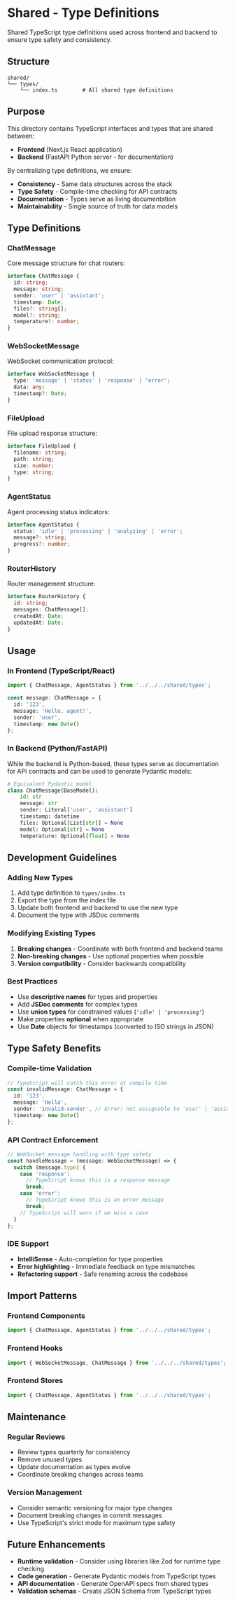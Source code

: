 # Shared - Type Definitions

Shared TypeScript type definitions used across frontend and backend to ensure type safety and consistency.

## Structure

```
shared/
└── types/
    └── index.ts        # All shared type definitions
```

## Purpose

This directory contains TypeScript interfaces and types that are shared between:
- **Frontend** (Next.js React application)
- **Backend** (FastAPI Python server - for documentation)

By centralizing type definitions, we ensure:
- **Consistency** - Same data structures across the stack
- **Type Safety** - Compile-time checking for API contracts
- **Documentation** - Types serve as living documentation
- **Maintainability** - Single source of truth for data models

## Type Definitions

### ChatMessage
Core message structure for chat routers:
```typescript
interface ChatMessage {
  id: string;
  message: string;
  sender: 'user' | 'assistant';
  timestamp: Date;
  files?: string[];
  model?: string;
  temperature?: number;
}
```

### WebSocketMessage
WebSocket communication protocol:
```typescript
interface WebSocketMessage {
  type: 'message' | 'status' | 'response' | 'error';
  data: any;
  timestamp?: Date;
}
```

### FileUpload
File upload response structure:
```typescript
interface FileUpload {
  filename: string;
  path: string;
  size: number;
  type: string;
}
```

### AgentStatus
Agent processing status indicators:
```typescript
interface AgentStatus {
  status: 'idle' | 'processing' | 'analyzing' | 'error';
  message?: string;
  progress?: number;
}
```

### RouterHistory
Router management structure:
```typescript
interface RouterHistory {
  id: string;
  messages: ChatMessage[];
  createdAt: Date;
  updatedAt: Date;
}
```

## Usage

### In Frontend (TypeScript/React)
```typescript
import { ChatMessage, AgentStatus } from '../../../shared/types';

const message: ChatMessage = {
  id: '123',
  message: 'Hello, agent!',
  sender: 'user',
  timestamp: new Date()
};
```

### In Backend (Python/FastAPI)
While the backend is Python-based, these types serve as documentation for API contracts and can be used to generate Pydantic models:

```python
# Equivalent Pydantic model
class ChatMessage(BaseModel):
    id: str
    message: str
    sender: Literal['user', 'assistant']
    timestamp: datetime
    files: Optional[List[str]] = None
    model: Optional[str] = None
    temperature: Optional[float] = None
```

## Development Guidelines

### Adding New Types
1. Add type definition to `types/index.ts`
2. Export the type from the index file
3. Update both frontend and backend to use the new type
4. Document the type with JSDoc comments

### Modifying Existing Types
1. **Breaking changes** - Coordinate with both frontend and backend teams
2. **Non-breaking changes** - Use optional properties when possible
3. **Version compatibility** - Consider backwards compatibility

### Best Practices
- Use **descriptive names** for types and properties
- Add **JSDoc comments** for complex types
- Use **union types** for constrained values (`'idle' | 'processing'`)
- Make properties **optional** when appropriate
- Use **Date** objects for timestamps (converted to ISO strings in JSON)

## Type Safety Benefits

### Compile-time Validation
```typescript
// TypeScript will catch this error at compile time
const invalidMessage: ChatMessage = {
  id: '123',
  message: 'Hello',
  sender: 'invalid-sender', // Error: not assignable to 'user' | 'assistant'
  timestamp: new Date()
};
```

### API Contract Enforcement
```typescript
// WebSocket message handling with type safety
const handleMessage = (message: WebSocketMessage) => {
  switch (message.type) {
    case 'response':
      // TypeScript knows this is a response message
      break;
    case 'error':
      // TypeScript knows this is an error message
      break;
    // TypeScript will warn if we miss a case
  }
};
```

### IDE Support
- **IntelliSense** - Auto-completion for type properties
- **Error highlighting** - Immediate feedback on type mismatches
- **Refactoring support** - Safe renaming across the codebase

## Import Patterns

### Frontend Components
```typescript
import { ChatMessage, AgentStatus } from '../../../shared/types';
```

### Frontend Hooks
```typescript
import { WebSocketMessage, ChatMessage } from '../../../shared/types';
```

### Frontend Stores
```typescript
import { ChatMessage, AgentStatus } from '../../../shared/types';
```

## Maintenance

### Regular Reviews
- Review types quarterly for consistency
- Remove unused types
- Update documentation as types evolve
- Coordinate breaking changes across teams

### Version Management
- Consider semantic versioning for major type changes
- Document breaking changes in commit messages
- Use TypeScript's strict mode for maximum type safety

## Future Enhancements

- **Runtime validation** - Consider using libraries like Zod for runtime type checking
- **Code generation** - Generate Pydantic models from TypeScript types
- **API documentation** - Generate OpenAPI specs from shared types
- **Validation schemas** - Create JSON Schema from TypeScript types